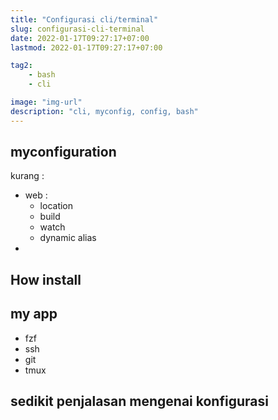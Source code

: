 ```yaml
---
title: "Configurasi cli/terminal"
slug: configurasi-cli-terminal
date: 2022-01-17T09:27:17+07:00
lastmod: 2022-01-17T09:27:17+07:00

tag2:
    - bash
    - cli

image: "img-url"
description: "cli, myconfig, config, bash"
---
```

## myconfiguration
kurang :
- web :
  - location
  - build
  - watch 
  - dynamic alias
- 

## How install
## my app
- fzf
- ssh
- git
- tmux
## sedikit penjalasan mengenai konfigurasi

